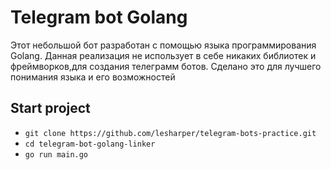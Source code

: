 # Telegram bot Golang

Этот небольшой бот разработан с помощью языка программирования 
Golang. Данная реализация не использует 
в себе никаких библиотек и фреймворков,для создания телеграмм ботов. 
Сделано это для лучшего понимания языка и его возможностей

## Start project

- `git clone https://github.com/lesharper/telegram-bots-practice.git`
- `cd telegram-bot-golang-linker` 
- `go run main.go`
